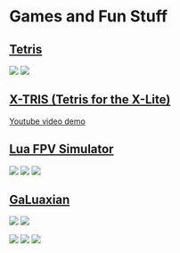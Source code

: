 # Games and Fun Stuff

## [Tetris](https://github.com/DavBfr/etx-tetris)
![](https://davbfr.github.io/etx-tetris/snapshot_01.jpg)
![](https://davbfr.github.io/etx-tetris/snapshot_02.jpg)


## [X-TRIS (Tetris for the X-Lite)](https://bit.ly/2JEfMfK)
[Youtube video demo](https://www.youtube.com/watch?v=VpnyOe8sJ4c)

## [Lua FPV Simulator](https://github.com/alexeystn/lua-fpv-sim)
![](https://raw.githubusercontent.com/alexeystn/lua-fpv-sim/master/images/scr1.png)
![](https://raw.githubusercontent.com/alexeystn/lua-fpv-sim/master/images/scr2.png)
![](https://raw.githubusercontent.com/alexeystn/lua-fpv-sim/master/images/scr3.png)

## [GaLuaxian](https://github.com/timmalahov/galuaxian)
![](https://user-images.githubusercontent.com/61071739/209030311-f39def84-f7fe-4f33-b1ae-4bf86ad3efd6.png)
![](https://user-images.githubusercontent.com/61071739/209030304-fdbe57f4-a00b-4b88-865b-a8810ada9dd1.png)

![](https://user-images.githubusercontent.com/61071739/209031393-089fd118-8d46-4912-9b01-c5c66882268e.png)
![](https://user-images.githubusercontent.com/61071739/209030458-455f44ae-3d48-488b-9f82-07bc89121f5c.png)
![](https://user-images.githubusercontent.com/61071739/209030446-8c0ccbb9-aa7f-4003-a3e6-77c79dda545e.png)

